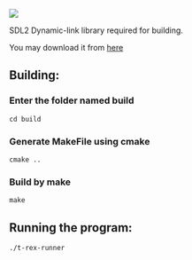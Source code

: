 ![]({{site.baseurl}}/https://raw.githubusercontent.com/tim-ytw/t-rex-runner/master/t-rex.gif)


SDL2 Dynamic-link library required for building.

You may download it from [here](https://www.libsdl.org/download-2.0.php "SDL2")


## Building:


### Enter the folder named build

 
	cd build


### Generate MakeFile using cmake


	cmake ..


### Build by make

	make



## Running the program:

	./t-rex-runner
